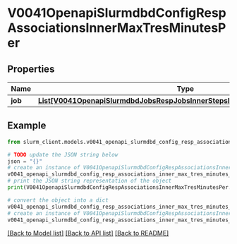 # V0041OpenapiSlurmdbdConfigRespAssociationsInnerMaxTresMinutesPer


## Properties

Name | Type | Description | Notes
------------ | ------------- | ------------- | -------------
**job** | [**List[V0041OpenapiSlurmdbdJobsRespJobsInnerStepsInnerTresRequestedMaxInner]**](V0041OpenapiSlurmdbdJobsRespJobsInnerStepsInnerTresRequestedMaxInner.md) | MaxTRESMinsPerJob | [optional] 

## Example

```python
from slurm_client.models.v0041_openapi_slurmdbd_config_resp_associations_inner_max_tres_minutes_per import V0041OpenapiSlurmdbdConfigRespAssociationsInnerMaxTresMinutesPer

# TODO update the JSON string below
json = "{}"
# create an instance of V0041OpenapiSlurmdbdConfigRespAssociationsInnerMaxTresMinutesPer from a JSON string
v0041_openapi_slurmdbd_config_resp_associations_inner_max_tres_minutes_per_instance = V0041OpenapiSlurmdbdConfigRespAssociationsInnerMaxTresMinutesPer.from_json(json)
# print the JSON string representation of the object
print(V0041OpenapiSlurmdbdConfigRespAssociationsInnerMaxTresMinutesPer.to_json())

# convert the object into a dict
v0041_openapi_slurmdbd_config_resp_associations_inner_max_tres_minutes_per_dict = v0041_openapi_slurmdbd_config_resp_associations_inner_max_tres_minutes_per_instance.to_dict()
# create an instance of V0041OpenapiSlurmdbdConfigRespAssociationsInnerMaxTresMinutesPer from a dict
v0041_openapi_slurmdbd_config_resp_associations_inner_max_tres_minutes_per_from_dict = V0041OpenapiSlurmdbdConfigRespAssociationsInnerMaxTresMinutesPer.from_dict(v0041_openapi_slurmdbd_config_resp_associations_inner_max_tres_minutes_per_dict)
```
[[Back to Model list]](../README.md#documentation-for-models) [[Back to API list]](../README.md#documentation-for-api-endpoints) [[Back to README]](../README.md)


